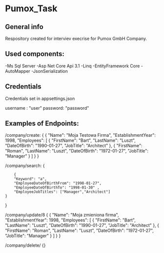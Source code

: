 # Pumox_Task
## General info
Respository created for interviev execrise for Pumox GmbH Company.

## Used components:
-Ms Sql Server
-Asp Net Core Api 3.1
-Linq
-EntityFramework Core
-AutoMapper
-JsonSerialization
## Credentials
Credentials set in appsettings.json

username : "user"
password: "password"

## Examples of Endpoints:

/company/create:
{
	{
        "Name": "Moja Testowa Firma",
        "EstablishmentYear": 1998,
        "Employees": [
             {
                 "FirstName": "Bart",
                 "LastName": "Luszt",
                 "DateOfBirth": "1990-01-27",
                "JobTitle": "Architect"
            },
             {
                 "FirstName": "Roman",
                 "LastName": "Luszt",
                 "DateOfBirth": "1972-01-27",
                 "JobTitle": "Manager"
            }
        ]
	}
}

/company/search:
{
    
        {
        "Keyword": "a",
        "EmployeeDateOfBirthFrom": "1998-01-27",
        "EmployeeDateOfBirthTo": "1998-01-30" ,
        "EmployeeJobTitles": ["Manager","Architect"]
	}
}

/company/update/8
{
	{
        "Name": "Moja zmieniona firma",
        "EstablishmentYear": 1998,
        "Employees": [
             {
                 "FirstName": "Bart",
                 "LastName": "Luszt",
                 "DateOfBirth": "1990-01-27",
                "JobTitle": "Architect"
            },
             {
                 "FirstName": "Roman",
                 "LastName": "Luszt",
                 "DateOfBirth": "1972-01-27",
                 "JobTitle": "Manager"
            }
        ]
	}
}

/company/delete/
{}

